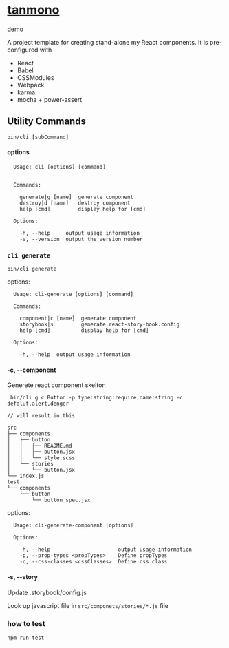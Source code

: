 # [tanmono](http://rike422.github.io/tanmono/)

[demo](https://rike422.github.io/tanmono/)

A project template for creating stand-alone my React components. It is pre-configured with

- React
- Babel
- CSSModules
- Webpack
- karma
- mocha + power-assert

## Utility Commands

```
bin/cli [subCommand]
```

#### options

```
  Usage: cli [options] [command]


  Commands:

    generate|g [name]  generate component
    destroy|d [name]   destroy component
    help [cmd]         display help for [cmd]

  Options:

    -h, --help     output usage information
    -V, --version  output the version number
```

### `cli generate`

```
bin/cli generate
```

options:

```
  Usage: cli-generate [options] [command]

  Commands:

    component|c [name]  generate component
    storybook|s         generate react-story-book.config
    help [cmd]          display help for [cmd]

  Options:

    -h, --help  output usage information
```

#### -c, --component

Generete react component skelton

```
 bin/cli g c Button -p type:string:require,name:string -c defalut,alert,denger

// will result in this

src
├── components
│   ├── button
│   │   ├── README.md
│   │   ├── button.jsx
│   │   └── style.scss
│   └── stories
│       └── button.jsx
└── index.js
test
└── components
    └── button
        └── button_spec.jsx
```

options:

```
  Usage: cli-generate-component [options]

  Options:

    -h, --help                      output usage information
    -p, --prop-types <propTypes>    Define propTypes
    -c, --css-classes <cssClasses>  Define css class
```

#### -s, --story

Update .storybook/config.js

Look up javascript file in `src/componets/stories/*.js` file


### how to test

```
npm run test
```
